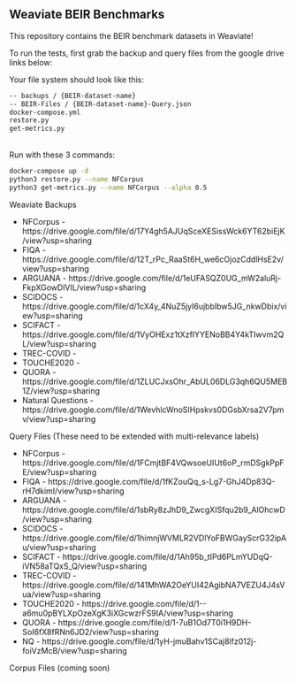 <h2> Weaviate BEIR Benchmarks </h2>

This repository contains the BEIR benchmark datasets in Weaviate!

To run the tests, first grab the backup and query files from the google drive links below:

Your file system should look like this:
```md
-- backups / {BEIR-dataset-name}
-- BEIR-Files / {BEIR-dataset-name}-Query.json
docker-compose.yml
restore.py
get-metrics.py
```
<br />
Run with these 3 commands:

```bash
docker-compose up -d
python3 restore.py --name NFCorpus
python3 get-metrics.py --name NFCorpus --alpha 0.5
```

Weaviate Backups
<ul>
  <li> NFCorpus - https://drive.google.com/file/d/17Y4gh5AJUqSceXESissWck6YT62biEjK/view?usp=sharing </li>
  <li> FIQA - https://drive.google.com/file/d/12T_rPc_RaaSt6H_we6cOjozCddlHsE2v/view?usp=sharing </li>
  <li> ARGUANA - https://drive.google.com/file/d/1eUFASQZ0UG_mW2aluRj-FkpXGowDlVIL/view?usp=sharing </li>
  <li> SCIDOCS - https://drive.google.com/file/d/1cX4y_4NuZ5jyI6ujbbIbw5JG_nkwDbix/view?usp=sharing </li>
  <li> SCIFACT -  https://drive.google.com/file/d/1VyOHExz1tXzfIYYENoBB4Y4kTIwvm2QL/view?usp=sharing </li>
  <li> TREC-COVID -  </li>
  <li> TOUCHE2020 - </li>
  <li> QUORA - https://drive.google.com/file/d/1ZLUCJxsOhr_AbUL06DLG3qh6QU5MEB1Z/view?usp=sharing </li>
  <li> Natural Questions - https://drive.google.com/file/d/1WevhlcWnoSIHpskvs0DGsbXrsa2V7pmv/view?usp=sharing </li>
</ul>

Query Files (These need to be extended with multi-relevance labels)
<ul>
  <li> NFCorpus - https://drive.google.com/file/d/1FCmjtBF4VQwsoeUIUt6oP_rmDSgkPpFE/view?usp=sharing </li>
  <li> FIQA - https://drive.google.com/file/d/1fKZouQq_s-Lg7-GhJ4Dp83Q-rH7dkimI/view?usp=sharing </li>
  <li> ARGUANA - https://drive.google.com/file/d/1sbRy8zJhD9_ZwcgXISfqu2b9_AlOhcwD/view?usp=sharing </li>
  <li> SCIDOCS - https://drive.google.com/file/d/1himnjWVMLR2VDlYoFBWGayScrG32ipAu/view?usp=sharing </li>
  <li> SCIFACT - https://drive.google.com/file/d/1Ah95b_tIPd6PLmYUDqQ-iVN58aTQxS_Q/view?usp=sharing </li>
  <li> TREC-COVID - https://drive.google.com/file/d/141MhWA2OeYUI42AgibNA7VEZU4J4sVua/view?usp=sharing </li>
  <li> TOUCHE2020 - https://drive.google.com/file/d/1--a6mu0pBYLXpOzeXgK3iXGcwzrFS9IA/view?usp=sharing </li>
  <li> QUORA - https://drive.google.com/file/d/1-7uB1Od7T0i1H9DH-SoI6fX8fRNn6JD2/view?usp=sharing </li>
  <li> NQ - https://drive.google.com/file/d/1yH-jmuBahv1SCaj8lfz012j-foiVzMcB/view?usp=sharing </li>
</ul>

Corpus Files (coming soon)
